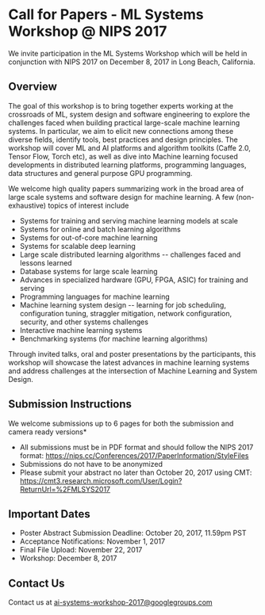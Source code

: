 # Call for Papers - ML Systems Workshop @ NIPS 2017
We invite participation in the ML Systems Workshop which will be held in conjunction with NIPS 2017 on December 8, 2017 in Long Beach, California.

## Overview
 
The goal of this workshop is to bring together experts working at the crossroads of ML, system design and software engineering to explore the challenges faced when building practical large-scale machine learning systems. In particular, we aim to elicit new connections among these diverse fields, identify tools, best practices and design principles. The workshop will cover ML and AI platforms and algorithm toolkits (Caffe 2.0, Tensor Flow, Torch etc), as well as dive into Machine learning focused developments in distributed learning platforms, programming languages, data structures and general purpose GPU programming.
 
We welcome high quality papers summarizing work in the broad area of large scale systems and software design for machine learning.   A few (non-exhaustive) topics of interest include
* Systems for training and serving machine learning models at scale
* Systems for online and batch learning algorithms
* Systems for out-of-core machine learning
* Systems for scalable deep learning
* Large scale distributed learning algorithms -- challenges faced and lessons learned
* Database systems for large scale learning
* Advances in specialized hardware (GPU, FPGA, ASIC) for training and serving
* Programming languages for machine learning
* Machine learning system design -- learning for job scheduling, configuration tuning, straggler mitigation, network configuration, security, and other systems challenges
* Interactive machine learning systems
* Benchmarking systems (for machine learning algorithms)
 
Through invited talks, oral and poster presentations by the participants, this workshop will showcase the latest advances in machine learning systems and address challenges at the intersection of Machine Learning and System Design.
## Submission Instructions
We welcome submissions up to 6 pages for both the submission and camera ready versions*
* All submissions must be in PDF format and should follow the NIPS 2017 format: https://nips.cc/Conferences/2017/PaperInformation/StyleFiles
* Submissions do not have to be anonymized
* Please submit your abstract no later than October 20, 2017 using CMT: <https://cmt3.research.microsoft.com/User/Login?ReturnUrl=%2FMLSYS2017>

## Important Dates
* Poster Abstract Submission Deadline: October 20, 2017, 11.59pm PST
* Acceptance Notifications: November 1, 2017
* Final File Upload: November 22, 2017
* Workshop: December 8, 2017

## Contact Us
Contact us at ai-systems-workshop-2017@googlegroups.com 
